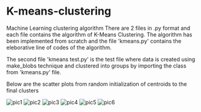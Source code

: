 # K-means-clustering
Machine Learning clustering algorithm
There are 2 files in .py format and each file contains the algorithm of K-Means Clustering. The algorithm has been implemented from scratch and the file 'kmeans.py' contains
the eleborative line of codes of the algorithm.

The second file 'kmeans test.py' is the test file where data is created using make_blobs technique and clustered into groups by importing the class from 'kmeans.py' file.

Below are the scatter plots from random initialization of centroids to the final clusters

![pic1](https://user-images.githubusercontent.com/62296944/95012045-fc9a7d00-0652-11eb-877d-5c85af9890f1.png)
![pic2](https://user-images.githubusercontent.com/62296944/95012075-205dc300-0653-11eb-91ed-38949ee72501.png)
![pic3](https://user-images.githubusercontent.com/62296944/95012076-218ef000-0653-11eb-950e-27024772b82a.png)
![pic4](https://user-images.githubusercontent.com/62296944/95012077-22c01d00-0653-11eb-8766-e6800320c1a3.png)
![pic5](https://user-images.githubusercontent.com/62296944/95012078-23f14a00-0653-11eb-8c42-3d8a6c9a4a2c.png)
![pic6](https://user-images.githubusercontent.com/62296944/95012080-25227700-0653-11eb-870c-c206630e8eb3.png)
